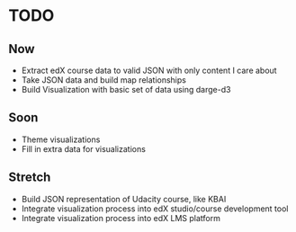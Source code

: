 # TODO

## Now
* Extract edX course data to valid JSON with only content I care about
* Take JSON data and build map relationships
* Build Visualization with basic set of data using darge-d3

## Soon
* Theme visualizations
* Fill in extra data for visualizations

## Stretch
* Build JSON representation of Udacity course, like KBAI
* Integrate visualization process into edX studio/course development tool
* Integrate visualization process into edX LMS platform
